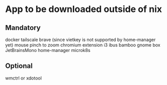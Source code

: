 # App to be downloaded outside of nix

## Mandatory

docker
tailscale
brave (since vietkey is not supported by home-manager yet)
mouse pinch to zoom chromium extension
i3
ibus bamboo
gnome box
JetBrainsMono
home-manager
microk8s

## Optional

wmctrl or xdotool
